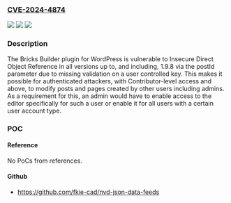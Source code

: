 ### [CVE-2024-4874](https://cve.mitre.org/cgi-bin/cvename.cgi?name=CVE-2024-4874)
![](https://img.shields.io/static/v1?label=Product&message=Bricks%20Builder&color=blue)
![](https://img.shields.io/static/v1?label=Version&message=*%3C%3D%201.9.8%20&color=brighgreen)
![](https://img.shields.io/static/v1?label=Vulnerability&message=CWE-639%20Authorization%20Bypass%20Through%20User-Controlled%20Key&color=brighgreen)

### Description

The Bricks Builder plugin for WordPress is vulnerable to Insecure Direct Object Reference in all versions up to, and including, 1.9.8 via the postId parameter due to missing validation on a user controlled key. This makes it possible for authenticated attackers, with Contributor-level access and above, to modify posts and pages created by other users including admins. As a requirement for this, an admin would have to enable access to the editor specifically for such a user or enable it for all users with a certain user account type.

### POC

#### Reference
No PoCs from references.

#### Github
- https://github.com/fkie-cad/nvd-json-data-feeds

